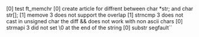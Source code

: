 [0] test ft_memchr
[0] create article for diffrent between char *str; and char str[];
[1] memove 3 does not support the overlap
[1] strncmp 3 does not cast in unsigned char the diff && does not work with non ascii chars
[0] strmapi 3 did not set \0 at the end of the string
[0] substr segfault``
